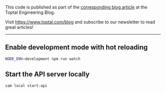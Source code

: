 This code is published as part of the [corresponding blog article](https://www.toptal.com/aws/typescript-jest-aws-sam-tutorial) at the Toptal Engineering Blog.

Visit https://www.toptal.com/blog and subscribe to our newsletter to read great articles!

* * *

## Enable development mode with hot reloading

```bash
NODE_ENV=development npm run watch
```

## Start the API server locally

```bash
sam local start-api
```
